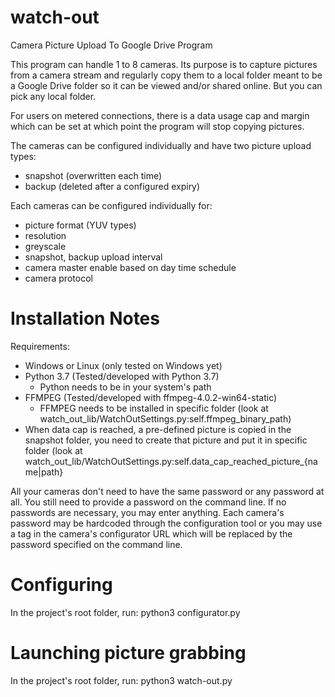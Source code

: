 # watch-out
Camera Picture Upload To Google Drive Program

This program can handle 1 to 8 cameras. Its purpose is to capture pictures from a camera stream and regularly copy them to a local folder meant to be a Google Drive folder so it can be viewed and/or shared online. But you can pick any local folder.

For users on metered connections, there is a data usage cap and margin which can be set at which point the program will stop copying pictures.

The cameras can be configured individually and have two picture upload types:
- snapshot (overwritten each time)
- backup (deleted after a configured expiry)

Each cameras can be configured individually for:
- picture format (YUV types)
- resolution
- greyscale
- snapshot, backup upload interval
- camera master enable based on day time schedule
- camera protocol

# Installation Notes

Requirements:
- Windows or Linux (only tested on Windows yet)
- Python 3.7 (Tested/developed with Python 3.7)
    - Python needs to be in your system's path
- FFMPEG (Tested/developed with ffmpeg-4.0.2-win64-static)
    - FFMPEG needs to be installed in specific folder (look at watch_out_lib/WatchOutSettings.py:self.ffmpeg_binary_path)
- When data cap is reached, a pre-defined picture is copied in the snapshot folder, you need to create that picture and put it in specific folder (look at watch_out_lib/WatchOutSettings.py:self.data_cap_reached_picture_{name|path}

All your cameras don't need to have the same password or any password at all. You still need to provide a password on the command line. If no passwords are necessary, you may enter anything. Each camera's password may be hardcoded through the configuration tool or you may use a tag in the camera's configurator URL which will be replaced by the password specified on the command line.

# Configuring
In the project's root folder, run:
    python3 configurator.py

# Launching picture grabbing
In the project's root folder, run:
    python3 watch-out.py <camera password>
